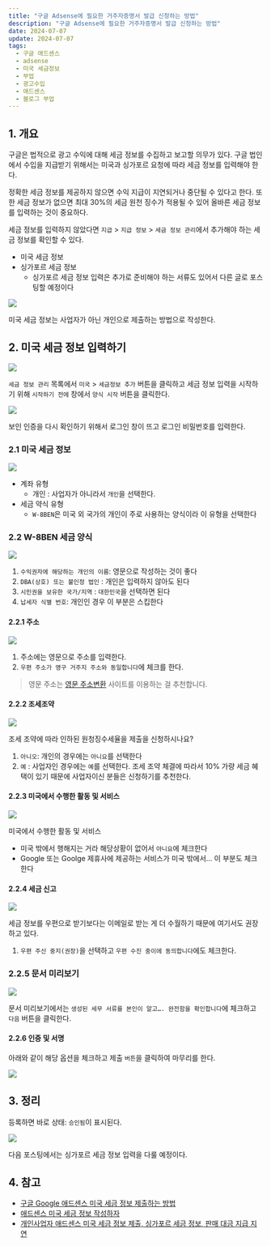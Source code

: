 ```yaml
---
title: "구글 Adsense에 필요한 거주자증명서 발급 신청하는 방법"
description: "구글 Adsense에 필요한 거주자증명서 발급 신청하는 방법"
date: 2024-07-07
update: 2024-07-07
tags:
  - 구글 애드센스
  - adsense
  - 미국 세금정보
  - 부업
  - 광고수입
  - 애드센스
  - 블로그 부업
---
```


## 1. 개요

구글은 법적으로 광고 수익에 대해 세금 정보를 수집하고 보고할 의무가 있다. 구글 법인에서 수입을 지급받기 위해서는 미국과 싱가포르 요청에 따라 세금 정보를 입력해야 한다.

정확한 세금 정보를 제공하지 않으면 수익 지급이 지연되거나 중단될 수 있다고 한다. 또한 세금 정보가 없으면 최대 30%의 세금 원천 징수가 적용될 수 있어 올바른 세금 정보를 입력하는 것이 중요하다.

세금 정보를 입력하지 않았다면 `지급` > `지급 정보` > `세금 정보 관리`에서 추가해야 하는 세금 정보를 확인할 수 있다.

- 미국 세금 정보
- 싱가포르 세금 정보
  - 싱가포르 세금 정보 입력은 추가로 준비해야 하는 서류도 있어서 다른 글로 포스팅할 예정이다

![](image-20240707083903316.png)

미국 세금 정보는 사업자가 아닌 개인으로 제출하는 방법으로 작성한다.

## 2. 미국 세금 정보 입력하기

![](image-20240707083917992.png)

`세금 정보 관리` 목록에서 `미국` > `세금정보 추가` 버튼을 클릭하고 세금 정보 입력을 시작하기 위해 `시작하기 전에` 창에서 `양식 시작` 버튼을 클릭한다.

![](image-20240707083930316.png)

보인 인증을 다시 확인하기 위해서 로그인 창이 뜨고 로그인 비밀번호를 입력한다.

### 2.1 미국 세금 정보

![](image-20240707084124346.png)

- 계좌 유형
  - 개인 : 사업자가 아니라서 `개인`을 선택한다.
- 세금 약식 유형
  - `W-8BEN`은 미국 외 국가의 개인이 주로 사용하는 양식이라 이 유형을 선택한다

### 2.2 W-8BEN 세금 양식

![](image-20240707084147307.png)

1. `수익권자에 해당하는 개인의 이름`: 영문으로 작성하는 것이 좋다
2. `DBA(상호) 또는 불인정 법인` : 개인은 입력하지 않아도 된다
3. `시민권을 보유한 국가/지역` : `대한민국`을 선택하면 된다
4. `납세자 식별 번호`: 개인인 경우 이 부분은 스킵한다

#### 2.2.1 주소

![](image-20240707084202717.png)

1. 주소에는 영문으로 주소를 입력한다.
2. `우편 주소가 영구 거주지 주소와 동일합니다`에 체크를 한다.

> 영문 주소는 [영문 주소변환](https://www.jusoen.com/) 사이트를 이용하는 걸 추천합니다.

#### 2.2.2 조세조약

![](image-20240707084211711.png)

조세 조약에 따라 인하된 원청징수세율을 제출을 신청하시나요?

1. `아니오`: 개인의 경우에는 `아니요`를 선택한다
2. `예` : 사업자인 경우에는 `예`를 선택한다. 조세 조약 체결에 따라서 10% 가량 세금 혜택이 있기 때문에 사업자이신 분들은 신청하기를 추천한다.

#### 2.2.3 미국에서 수행한 활동 및 서비스

![](image-20240707084222152.png)

미국에서 수행한 활동 및 서비스

- 미국 밖에서 행해지는 거라 해당상황이 없어서 `아니요`에 체크한다
- Google 또는 Goolge 제휴사에 제공하는 서비스가 미국 밖에서… 이 부분도 체크한다

#### 2.2.4 세금 신고

![](image-20240707084231771.png)

세금 정보를 우편으로 받기보다는 이메일로 받는 게 더 수월하기 때문에 여기서도 권장하고 있다.

1. `우편 주신 중지(권장)`을 선택하고 `우편 수진 중이에 동의합니다`에도 체크한다.

### 2.2.5 문서 미리보기

![](image-20240707084239007.png)

문서 미리보기에서는 `생성된 세무 서류를 본인이 알고…. 완전함을 확인합니다`에 체크하고 `다음` 버튼을 클릭한다.

#### 2.2.6 인증 및 서명

아래와 같이 해당 옵션을 체크하고 제출 `버튼`을 클릭하여 마무리를 한다.

![](image-20240707084246155.png)

## 3. 정리

등록하면 바로 상태: `승인됨`이 표시된다.

![](image-20240707084253673.png)

다음 포스팅에서는 싱가포르 세금 정보 입력을 다룰 예정이다.

## 4. 참고

- [구글 Google 애드센스 미국 세금 정보 제출하는 방법](https://orangeyoung-37.tistory.com/92)
- [애드센스 미국 세금 정보 작성하자](https://moonnote.tistory.com/321)
- [개인사업자 애드센스 미국 세금 정보 제출, 싱가포르 세금 정보, 판매 대금 지급 지연](https://dathru.com/애드센스-미국-세금-정보-제출-싱가포르-세금-정보/)



